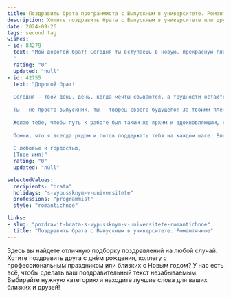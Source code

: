 ```yaml
---
title: Поздравить брата программиста с Выпускным в университете. Романтичное
description: Хотите поздравить брата с Выпускным в университете или другим праздником? Наш ИИ создаст незабываемое поздравление, а вы обязательно выделитесь среди других.  
date: 2024-09-26
tags: second tag
wishes:
- id: 84279
  text: "Мой дорогой брат! Сегодня ты вступаешь в новую, прекрасную главу своей жизни — жизнь программиста, творца виртуальных миров, архитектора цифрового будущего.  Этот выпускной — не просто конец пути, а начало невероятного путешествия, полного  открытий и свершений.  Пусть твой код всегда будет элегантен, а идеи — гениальны.  Я бесконечно горжусь тобой и верю в то, что ты создашь что-то поистине выдающееся.  Пусть  звёзды на твоём пути программирования всегда горят ярче, чем когда-либо! С праздником, любимый брат!
  "
  rating: "0"
  updated: "null"
- id: 42755
  text: "Дорогой брат!
  
  Сегодня — твой день, день, когда мечты сбываются, а трудности остаются позади. Поздравляю тебя с выпуском из университета! Ты, как истинный программист, мастерски справился со всеми задачами, закодировал свои знания в жизни и запустил уникальную программу своего успеха.
  
  Ты — не просто выпускник, ты — творец своего будущего! За твоими плечами годы упорного труда, вечные ночи с кодами и безумные идеи. И теперь перед тобой открываются безграничные горизонты возможностей.
  
  Желаю тебе, чтобы путь к работе был таким же ярким и вдохновляющим, как тот код, который ты пишешь. Пусть каждый новый проект будет успешным, каждое начинание — удачным, а каждый день — полным радости и любви.
  
  Помни, что я всегда рядом и готов поддержать тебя на каждом шаге. Впереди ждет много захватывающих открытий и романтичных приключений!
  
  С любовью и гордостью,
  [Твое имя]"
  rating: "0"
  updated: "null"

selectedValues:
  recipients: "brata"
  holidays: "s-vypussknym-v-universitete"
  professions: "programmist"
  style: "romantichnoe"

links:
- slug: "pozdravit-brata-s-vypussknym-v-universitete-romantichnoe"
  title: "Поздравить брата с Выпускным в университете. Романтичное"
---
```


Здесь вы найдете отличную подборку поздравлений на любой случай.
Хотите поздравить друга с днём рождения, коллегу с профессиональным праздником или близких с Новым годом? У нас есть всё, чтобы сделать ваш поздравительный текст незабываемым. Выбирайте нужную категорию и находите лучшие слова для ваших близких и друзей!
